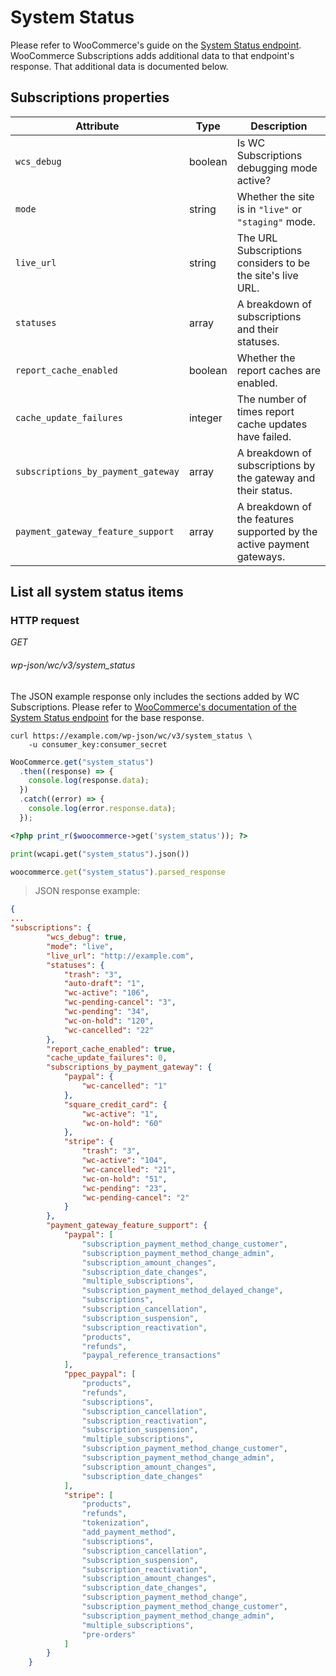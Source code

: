 # System Status #

Please refer to WooCommerce's guide on the [System Status endpoint](https://woocommerce.github.io/woocommerce-rest-api-docs/?shell#list-all-system-status-items). WooCommerce Subscriptions adds additional data to that endpoint's response. That additional data is documented below.

## Subscriptions properties ##

|             Attribute              |   Type  |                                Description                            |
|------------------------------------|---------|-----------------------------------------------------------------------|
| `wcs_debug`                        | boolean | Is WC Subscriptions debugging mode active?                            |
| `mode`                             | string  | Whether the site is in `"live"` or `"staging"` mode.                  |
| `live_url`                         | string  | The URL Subscriptions considers to be the site's live URL.            |
| `statuses`                         | array   | A breakdown of subscriptions and their statuses.                      |
| `report_cache_enabled`             | boolean | Whether the report caches are enabled.                                |
| `cache_update_failures`            | integer | The number of times report cache updates have failed.                 |
| `subscriptions_by_payment_gateway` | array   | A breakdown of subscriptions by the gateway and their status.         |
| `payment_gateway_feature_support`  | array   | A breakdown of the features supported by the active payment gateways. |

## List all system status items ##

### HTTP request ###

<div class="api-endpoint">
	<div class="endpoint-data">
		<i class="label label-get">GET</i>
		<h6>wp-json/wc/v3/system_status</h6>
	</div>
</div>

<aside class="notice">
	The JSON example response only includes the sections added by WC Subscriptions. Please refer to <a href="https://woocommerce.github.io/woocommerce-rest-api-docs/#list-all-system-status-items">WooCommerce's documentation of the System Status endpoint</a> for the base response.
</aside>

```shell
curl https://example.com/wp-json/wc/v3/system_status \
	-u consumer_key:consumer_secret
```

```javascript
WooCommerce.get("system_status")
  .then((response) => {
    console.log(response.data);
  })
  .catch((error) => {
    console.log(error.response.data);
  });
```

```php
<?php print_r($woocommerce->get('system_status')); ?>
```

```python
print(wcapi.get("system_status").json())
```

```ruby
woocommerce.get("system_status").parsed_response
```

> JSON response example:

```json
{
...
"subscriptions": {
        "wcs_debug": true,
        "mode": "live",
        "live_url": "http://example.com",
        "statuses": {
            "trash": "3",
            "auto-draft": "1",
            "wc-active": "106",
            "wc-pending-cancel": "3",
            "wc-pending": "34",
            "wc-on-hold": "120",
            "wc-cancelled": "22"
        },
        "report_cache_enabled": true,
        "cache_update_failures": 0,
        "subscriptions_by_payment_gateway": {
            "paypal": {
                "wc-cancelled": "1"
            },
            "square_credit_card": {
                "wc-active": "1",
                "wc-on-hold": "60"
            },
            "stripe": {
                "trash": "3",
                "wc-active": "104",
                "wc-cancelled": "21",
                "wc-on-hold": "51",
                "wc-pending": "23",
                "wc-pending-cancel": "2"
            }
        },
        "payment_gateway_feature_support": {
            "paypal": [
                "subscription_payment_method_change_customer",
                "subscription_payment_method_change_admin",
                "subscription_amount_changes",
                "subscription_date_changes",
                "multiple_subscriptions",
                "subscription_payment_method_delayed_change",
                "subscriptions",
                "subscription_cancellation",
                "subscription_suspension",
                "subscription_reactivation",
                "products",
                "refunds",
                "paypal_reference_transactions"
            ],
            "ppec_paypal": [
                "products",
                "refunds",
                "subscriptions",
                "subscription_cancellation",
                "subscription_reactivation",
                "subscription_suspension",
                "multiple_subscriptions",
                "subscription_payment_method_change_customer",
                "subscription_payment_method_change_admin",
                "subscription_amount_changes",
                "subscription_date_changes"
            ],
            "stripe": [
                "products",
                "refunds",
                "tokenization",
                "add_payment_method",
                "subscriptions",
                "subscription_cancellation",
                "subscription_suspension",
                "subscription_reactivation",
                "subscription_amount_changes",
                "subscription_date_changes",
                "subscription_payment_method_change",
                "subscription_payment_method_change_customer",
                "subscription_payment_method_change_admin",
                "multiple_subscriptions",
                "pre-orders"
            ]
        }
    }
```





